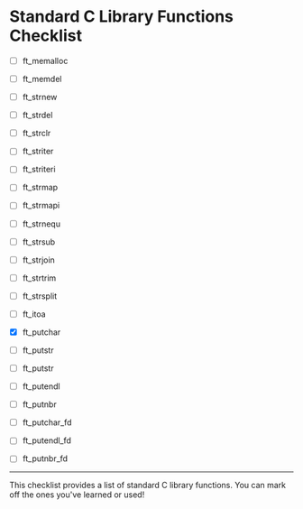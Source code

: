 # Standard C Library Functions Checklist


- [ ] ft_memalloc
- [ ] ft_memdel
- [ ] ft_strnew
- [ ] ft_strdel
- [ ] ft_strclr
- [ ] ft_striter
- [ ] ft_striteri
- [ ] ft_strmap
- [ ] ft_strmapi
- [ ] ft_strnequ
- [ ] ft_strsub
- [ ] ft_strjoin
- [ ] ft_strtrim
- [ ] ft_strsplit
- [ ] ft_itoa
- [x] ft_putchar
- [ ] ft_putstr
- [ ] ft_putstr
- [ ] ft_putendl
- [ ] ft_putnbr
- [ ] ft_putchar_fd
- [ ] ft_putendl_fd
- [ ] ft_putnbr_fd


---

This checklist provides a list of standard C library functions. You can mark off the ones you've learned or used!

